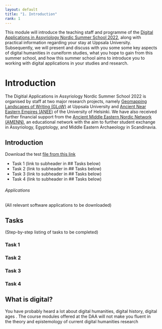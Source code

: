 ```yaml
---
layout: default
title: "1. Introduction"
rank: 1
---
```

This module will introduce the teaching staff and programme of the [Digital Applications in Assyriology Nordic Summer School 2022](), along with practical information regarding your stay at Uppsala University. Subsequently, we will present and discuss with you some some key aspects of digital humanities in cuneiform studies, what you hope to gain from this summer school, and how this summer school aims to introduce you to working with digital applications in your studies and research.

# Introduction
The Digitial Applications in Assyriology Nordic Summer School 2022 is organised by staff at two major research projects, namely [Geomapping Landscapes of Writing (GLoW)](https://www.lingfil.uu.se/research/assyriology/glow/) at Uppsala University and [Ancient Near Eastern Empires (ANEE)](https://www2.helsinki.fi/en/researchgroups/ancient-near-eastern-empires) of the University of Helsinki. We have also received  further financial support from the [Ancient Middle Eastern Nordic Network (AMENN)](https://ccrs.ku.dk/education/amenn/), an educational network with the aim to further student exchange in Assyriology, Egyptology, and Middle Eastern Archaeology in Scandinavia.

## Introduction

Download the test [file from this link](https://github.com/glow-gh/daa/blob/main/_files/Rattenborg%20et%20al.%202021.pdf)



* Task 1 (link to subheader in ## Tasks below)
* Task 2 (link to subheader in ## Tasks below)
* Task 3 (link to subheader in ## Tasks below)
* Task 4 (link to subheader in ## Tasks below)

###### Applications
(All relevant software applications to be downloaded)

## Tasks
(Step-by-step listing of tasks to be completed)

### Task 1

### Task 2

### Task 3

### Task 4

## What is digital?
You have probably heard a lot about digital humanities, digital history, digital ages . The course modules offered at the DAA will not make you fluent in the theory and epistemology of current digital humanities research